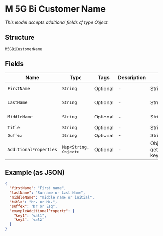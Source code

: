 
# M 5G Bi Customer Name

*This model accepts additional fields of type Object.*

## Structure

`M5GBiCustomerName`

## Fields

| Name | Type | Tags | Description | Getter | Setter |
|  --- | --- | --- | --- | --- | --- |
| `FirstName` | `String` | Optional | - | String getFirstName() | setFirstName(String firstName) |
| `LastName` | `String` | Optional | - | String getLastName() | setLastName(String lastName) |
| `MiddleName` | `String` | Optional | - | String getMiddleName() | setMiddleName(String middleName) |
| `Title` | `String` | Optional | - | String getTitle() | setTitle(String title) |
| `Suffex` | `String` | Optional | - | String getSuffex() | setSuffex(String suffex) |
| `AdditionalProperties` | `Map<String, Object>` | Optional | - | Object getAdditionalProperty(String key) | additionalProperty(String key, Object value) |

## Example (as JSON)

```json
{
  "firstName": "First name",
  "lastName": "Surname or Last Name",
  "middleName": "middle name or initial",
  "title": "Mr. or Ms.",
  "suffex": "Dr or Esq",
  "exampleAdditionalProperty": {
    "key1": "val1",
    "key2": "val2"
  }
}
```

